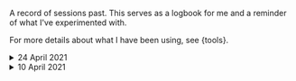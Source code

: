 A record of sessions past. This serves as a logbook for me and a reminder of what I've experimented with.

For more details about what I have been using, see {tools}.

<details closed>
	<summary>24 April 2021</summary>
	
Session with:

- {Norns}
	- {subsets}
- {Ableton}
- {Prosody}
- {Confetti}, "chopper"

</details>


<details closed>
	<summary>10 April 2021</summary>

![210414](../media/image/210414.jpg)
	
Session with:

- {Norns}
	- {subsets}
- {Ableton}
- {Prosody}

</details>
